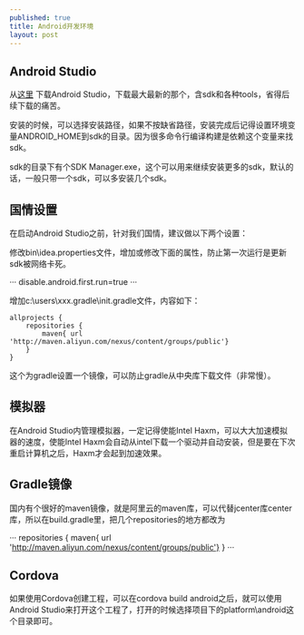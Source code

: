 ```yaml
---
published: true
title: Android开发环境
layout: post
---
```

## Android Studio

从[这里](http://www.androiddevtools.cn/) 下载Android Studio，下载最大最新的那个，含sdk和各种tools，省得后续下载的痛苦。

安装的时候，可以选择安装路径，如果不按缺省路径，安装完成后记得设置环境变量ANDROID_HOME到sdk的目录。因为很多命令行编译构建是依赖这个变量来找sdk。

sdk的目录下有个SDK Manager.exe，这个可以用来继续安装更多的sdk，默认的话，一般只带一个sdk，可以多安装几个sdk。


## 国情设置

在启动Android Studio之前，针对我们国情，建议做以下两个设置：

修改bin\idea.properties文件，增加或修改下面的属性，防止第一次运行是更新sdk被网络卡死。

···
disable.android.first.run=true
···

增加c:\users\xxx\.gradle\init.gradle文件，内容如下：

```
allprojects {
    repositories {
        maven{ url 'http://maven.aliyun.com/nexus/content/groups/public'}
    }
}
```

这个为gradle设置一个镜像，可以防止gradle从中央库下载文件（非常慢）。

## 模拟器

在Android Studio内管理模拟器，一定记得使能Intel Haxm，可以大大加速模拟器的速度，使能Intel Haxm会自动从intel下载一个驱动并自动安装，但是要在下次重启计算机之后，Haxm才会起到加速效果。

## Gradle镜像

国内有个很好的maven镜像，就是阿里云的maven库，可以代替jcenter库center库，所以在build.gradle里，把几个repositories的地方都改为

···
repositories {
        maven{ url 'http://maven.aliyun.com/nexus/content/groups/public'}
    }
···

## Cordova

如果使用Cordova创建工程，可以在cordova build android之后，就可以使用Android Studio来打开这个工程了，打开的时候选择项目下的platform\android这个目录即可。